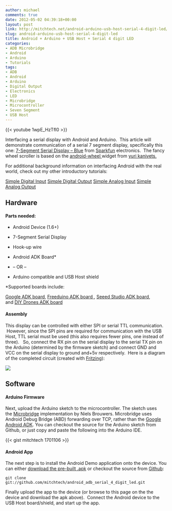 ```yaml
---
author: michael
comments: true
date: 2012-05-02 04:39:18+00:00
layout: post
link: http://mitchtech.net/android-arduino-usb-host-serial-4-digit-led/
slug: android-arduino-usb-host-serial-4-digit-led
title: Android + Arduino + USB Host + Serial 4 digit LED
categories:
- ADB Microbridge
- Android
- Arduino
- Tutorials
tags:
- ADB
- Android
- Arduino
- Digital Output
- Electronics
- LED
- Microbridge
- Microcontroller
- Seven Segment
- USB Host
---
```


{{< youtube 1wpE_HzTfl0 >}}

Interfacing a serial display with Android and Arduino.  This article will demonstrate communication of a serial 7 segment display, specifically this one: [7-Segment Serial Display – Blue](http://www.sparkfun.com/products/9765) from [Sparkfun](http://www.sparkfun.com/) electronics.  The fancy wheel scroller is based on the [android-wheel ](http://code.google.com/p/android-wheel/)widget from [yuri kanivets.](http://android-devblog.blogspot.com/)

For additional background information on interfacing Android with the real world, check out my other introductory tutorials:

[Simple Digital Input](http://mitchtech.net/android-arduino-usb-host-simple-digital-input/)
[Simple Digital Output](http://mitchtech.net/android-arduino-usb-host-simple-digital-output/)
[Simple Analog Input](http://mitchtech.net/android-arduino-usb-host-simple-analog-input/)
[Simple Analog Output](http://mitchtech.net/android-arduino-usb-host-simple-analog-output/)

## Hardware

#### Parts needed:

  * Android Device (1.6+)

  * 7-Segment Serial Display

  * Hook-up wire

  * Android ADK Board*

  * – OR –

  * Arduino compatible and USB Host shield

*Supported boards include:

[Google ADK board](http://www.rt-net.jp/shop/index.php?main_page=product_info&cPath=3_4&products_id=1), [Freeduino ADK board ](http://shop.moderndevice.com/products/freeduino-usb-host-board), [Seeed Studio ADK board](http://www.seeedstudio.com/depot/seeeduino-adk-main-board-p-846.html), and [DIY Drones ADK board](https://store.diydrones.com/ProductDetails.asp?ProductCode=BR-PhoneDrone)

#### Assembly

This display can be controlled with either SPI or serial TTL communication.  However, since the SPI pins are required for communication with the USB Host, TTL serial must be used (this also requires fewer pins, one instead of three).   So, connect the RX pin on the serial display to the serial TX pin on the Arduino (determined by the firmware sketch) and connect GND and VCC on the serial display to ground and+5v respectively.  Here is a diagram of the completed circuit (created with [Fritzing](http://fritzing.org/)):

[![](http://mitchtech.net/wp-content/uploads/2012/05/adb_serial_4_digit_led.png)](http://mitchtech.net/wp-content/uploads/2012/05/adb_serial_4_digit_led.png)

## Software

#### Arduino Firmware

Next, upload the Arduino sketch to the microcontroller. The sketch uses the [Microbridge](http://code.google.com/p/microbridge/) implementation by Niels Brouwers. Microbridge uses Android Debug Bridge (ABD) forwarding over TCP, rather than the [Google Android ADK](http://developer.android.com/guide/topics/usb/adk.html). You can checkout the source for the Arduino sketch from Github, or just copy and paste the following into the Arduino IDE.

{{< gist mitchtech 1701106 >}}

#### Android App

The next step is to install the Android Demo application onto the device. You can either [download the pre-built .apk](http://mitch-tech.appspot.com/adb/AdbSerial4DigitLed.apk) or checkout the source from [Github](https://github.com/mitchtech/android_adb_serial_4_digit_led):

```
git clone git://github.com/mitchtech/android_adb_serial_4_digit_led.git
```

Finally upload the app to the device (or browse to this page on the the device and download the apk above).  Connect the Android device to the USB Host board/shield, and start up the app.
